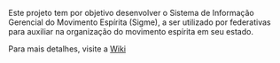 Este projeto tem por objetivo desenvolver o Sistema de Informação Gerencial do Movimento Espírita (Sigme), a ser utilizado por federativas para auxiliar na organização do movimento espírita em seu estado. 

Para mais detalhes, visite a [Wiki](https://github.com/vitorsouza/Sigme/wiki)
